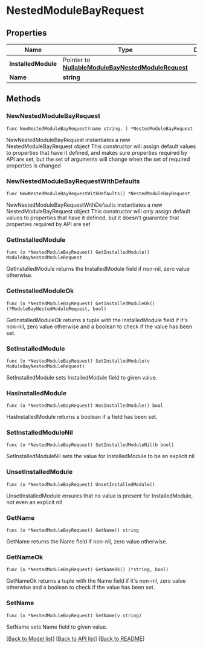 # NestedModuleBayRequest

## Properties

Name | Type | Description | Notes
------------ | ------------- | ------------- | -------------
**InstalledModule** | Pointer to [**NullableModuleBayNestedModuleRequest**](ModuleBayNestedModuleRequest.md) |  | [optional] 
**Name** | **string** |  | 

## Methods

### NewNestedModuleBayRequest

`func NewNestedModuleBayRequest(name string, ) *NestedModuleBayRequest`

NewNestedModuleBayRequest instantiates a new NestedModuleBayRequest object
This constructor will assign default values to properties that have it defined,
and makes sure properties required by API are set, but the set of arguments
will change when the set of required properties is changed

### NewNestedModuleBayRequestWithDefaults

`func NewNestedModuleBayRequestWithDefaults() *NestedModuleBayRequest`

NewNestedModuleBayRequestWithDefaults instantiates a new NestedModuleBayRequest object
This constructor will only assign default values to properties that have it defined,
but it doesn't guarantee that properties required by API are set

### GetInstalledModule

`func (o *NestedModuleBayRequest) GetInstalledModule() ModuleBayNestedModuleRequest`

GetInstalledModule returns the InstalledModule field if non-nil, zero value otherwise.

### GetInstalledModuleOk

`func (o *NestedModuleBayRequest) GetInstalledModuleOk() (*ModuleBayNestedModuleRequest, bool)`

GetInstalledModuleOk returns a tuple with the InstalledModule field if it's non-nil, zero value otherwise
and a boolean to check if the value has been set.

### SetInstalledModule

`func (o *NestedModuleBayRequest) SetInstalledModule(v ModuleBayNestedModuleRequest)`

SetInstalledModule sets InstalledModule field to given value.

### HasInstalledModule

`func (o *NestedModuleBayRequest) HasInstalledModule() bool`

HasInstalledModule returns a boolean if a field has been set.

### SetInstalledModuleNil

`func (o *NestedModuleBayRequest) SetInstalledModuleNil(b bool)`

 SetInstalledModuleNil sets the value for InstalledModule to be an explicit nil

### UnsetInstalledModule
`func (o *NestedModuleBayRequest) UnsetInstalledModule()`

UnsetInstalledModule ensures that no value is present for InstalledModule, not even an explicit nil
### GetName

`func (o *NestedModuleBayRequest) GetName() string`

GetName returns the Name field if non-nil, zero value otherwise.

### GetNameOk

`func (o *NestedModuleBayRequest) GetNameOk() (*string, bool)`

GetNameOk returns a tuple with the Name field if it's non-nil, zero value otherwise
and a boolean to check if the value has been set.

### SetName

`func (o *NestedModuleBayRequest) SetName(v string)`

SetName sets Name field to given value.



[[Back to Model list]](../README.md#documentation-for-models) [[Back to API list]](../README.md#documentation-for-api-endpoints) [[Back to README]](../README.md)


